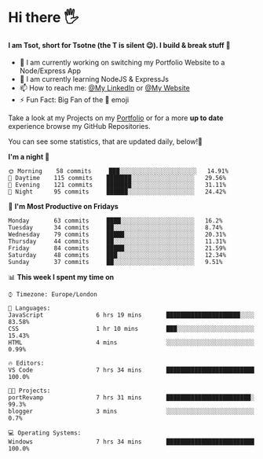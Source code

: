 # Hi there :raised_hand_with_fingers_splayed:
#### I am Tsot, short for Tsotne (the T is silent :wink:). I build & break stuff :space_invader:
- :telescope: I am currently working on switching my Portfolio Website to a Node/Express App
- :seedling: I am currently learning NodeJS & ExpressJs
- :mailbox: How to reach me: [@My LinkedIn](https://www.linkedin.com/in/tsotne-gvadzabia/) or [@My Website](https://tsotnegvadzabia.me/contact)
- :zap: Fun Fact: Big Fan of the :space_invader: emoji

Take a look at my Projects on my [Portfolio](https://tsotnegvadzabia.me/) or for a more **up to date** experience browse my GitHub Repositories.

You can see some statistics, that are updated daily, below!:space_invader:
<!--START_SECTION:waka-->
**I'm a night 🦉** 

```text
🌞 Morning    58 commits     ███░░░░░░░░░░░░░░░░░░░░░░   14.91% 
🌆 Daytime    115 commits    ███████░░░░░░░░░░░░░░░░░░   29.56% 
🌃 Evening    121 commits    ███████░░░░░░░░░░░░░░░░░░   31.11% 
🌙 Night      95 commits     ██████░░░░░░░░░░░░░░░░░░░   24.42%

```
📅 **I'm Most Productive on Fridays** 

```text
Monday       63 commits     ████░░░░░░░░░░░░░░░░░░░░░   16.2% 
Tuesday      34 commits     ██░░░░░░░░░░░░░░░░░░░░░░░   8.74% 
Wednesday    79 commits     █████░░░░░░░░░░░░░░░░░░░░   20.31% 
Thursday     44 commits     ██░░░░░░░░░░░░░░░░░░░░░░░   11.31% 
Friday       84 commits     █████░░░░░░░░░░░░░░░░░░░░   21.59% 
Saturday     48 commits     ███░░░░░░░░░░░░░░░░░░░░░░   12.34% 
Sunday       37 commits     ██░░░░░░░░░░░░░░░░░░░░░░░   9.51%

```


📊 **This week I spent my time on** 

```text
⌚︎ Timezone: Europe/London

💬 Languages: 
JavaScript               6 hrs 19 mins       █████████████████████░░░░   83.58% 
CSS                      1 hr 10 mins        ███░░░░░░░░░░░░░░░░░░░░░░   15.43% 
HTML                     4 mins              ░░░░░░░░░░░░░░░░░░░░░░░░░   0.99%

🔥 Editors: 
VS Code                  7 hrs 34 mins       █████████████████████████   100.0%

🐱‍💻 Projects: 
portRevamp               7 hrs 31 mins       ████████████████████████░   99.3% 
blogger                  3 mins              ░░░░░░░░░░░░░░░░░░░░░░░░░   0.7%

💻 Operating Systems: 
Windows                  7 hrs 34 mins       █████████████████████████   100.0%

```


<!--END_SECTION:waka-->
